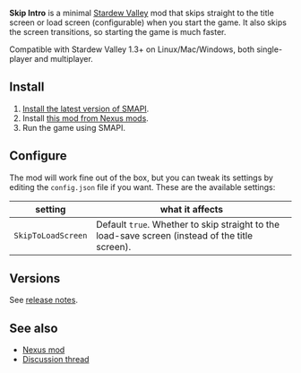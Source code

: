 **Skip Intro** is a minimal [Stardew Valley](http://stardewvalley.net/) mod that skips straight to
the title screen or load screen (configurable) when you start the game. It also skips the screen
transitions, so starting the game is much faster.

Compatible with Stardew Valley 1.3+ on Linux/Mac/Windows, both single-player and multiplayer.

## Install
1. [Install the latest version of SMAPI](https://smapi.io/).
2. Install [this mod from Nexus mods](http://www.nexusmods.com/stardewvalley/mods/533).
3. Run the game using SMAPI.

## Configure
The mod will work fine out of the box, but you can tweak its settings by editing the `config.json`
file if you want. These are the available settings:

| setting           | what it affects
| ----------------- | -------------------
| `SkipToLoadScreen` | Default `true`. Whether to skip straight to the load-save screen (instead of the title screen).

## Versions
See [release notes](release-notes.md).

## See also
* [Nexus mod](http://www.nexusmods.com/stardewvalley/mods/533)
* [Discussion thread](http://community.playstarbound.com/threads/smapi-skip-intro.123673/)
